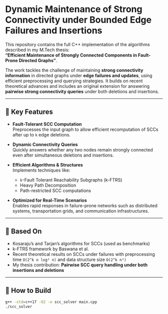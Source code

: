 # Dynamic Maintenance of Strong Connectivity under Bounded Edge Failures and Insertions

This repository contains the full C++ implementation of the algorithms described in my M.Tech thesis:  
**“Efficient Maintenance of Strongly Connected Components in Fault-Prone Directed Graphs”**.

The work tackles the challenge of maintaining **strong connectivity information** in directed graphs under **edge failures and updates**, using efficient preprocessing and querying strategies. It builds on recent theoretical advances and includes an original extension for answering **pairwise strong connectivity queries** under both deletions and insertions.

---

## 📌 Key Features

- **Fault-Tolerant SCC Computation**  
  Preprocesses the input graph to allow efficient recomputation of SCCs after up to `k` edge deletions.

- **Dynamic Connectivity Queries**  
  Quickly answers whether any two nodes remain strongly connected even after simultaneous deletions and insertions.

- **Efficient Algorithms & Structures**  
  Implements techniques like:
  - `k`-Fault Tolerant Reachability Subgraphs (k-FTRS)
  - Heavy Path Decomposition
  - Path-restricted SCC computations

- **Optimized for Real-Time Scenarios**  
  Enables rapid responses in failure-prone networks such as distributed systems, transportation grids, and communication infrastructures.

---

## 🧠 Based On

- Kosaraju’s and Tarjan’s algorithms for SCCs (used as benchmarks)
- k-FTRS framework by Baswana et al.
- Recent theoretical results on SCCs under failures with preprocessing time `O(2^k n log² n)` and data structure size `O(2^k n²)`
- My thesis contribution: **Pairwise SCC query handling under both insertions and deletions**

---

## 🔧 How to Build

```bash
g++ -std=c++17 -O2 -o scc_solver main.cpp
./scc_solver
